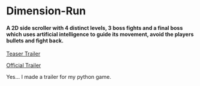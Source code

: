 # Dimension-Run
#### A 2D side scroller with 4 distinct levels, 3 boss fights and a final boss which uses artificial intelligence to guide its movement, avoid the players bullets and fight back.

<a href="https://www.youtube.com/watch?v=rAI2DPOf260">Teaser Trailer</a>

<a href="https://www.youtube.com/watch?v=jplDtH0bPMY">Official Trailer</a>

Yes... I made a trailer for my python game.
